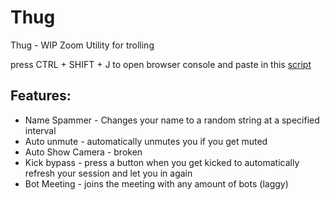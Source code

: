 # Thug
Thug - WIP Zoom Utility for trolling <br>

 press CTRL + SHIFT + J to open browser console and paste in this [script](https://raw.githubusercontent.com/shratt/Thug/refs/heads/main/Build/Thug.min.js)

## Features:
- Name Spammer - Changes your name to a random string at a specified interval
- Auto unmute - automatically unmutes you if you get muted
- Auto Show Camera - broken
- Kick bypass - press a button when you get kicked to automatically refresh your session and let you in again
- Bot Meeting - joins the meeting with any amount of bots (laggy)
